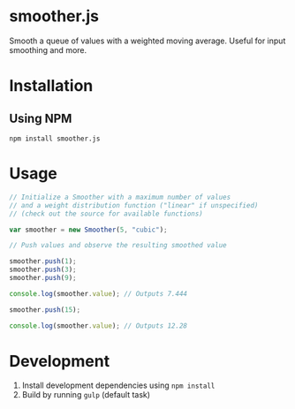 # smoother.js

Smooth a queue of values with a weighted moving average. Useful for input smoothing and more.

# Installation

## Using NPM

    npm install smoother.js

# Usage

```js
// Initialize a Smoother with a maximum number of values
// and a weight distribution function ("linear" if unspecified)
// (check out the source for available functions)

var smoother = new Smoother(5, "cubic");

// Push values and observe the resulting smoothed value

smoother.push(1);
smoother.push(3);
smoother.push(9);

console.log(smoother.value); // Outputs 7.444

smoother.push(15);

console.log(smoother.value); // Outputs 12.28
```

# Development

1. Install development dependencies using `npm install`
2. Build by running `gulp` (default task)
